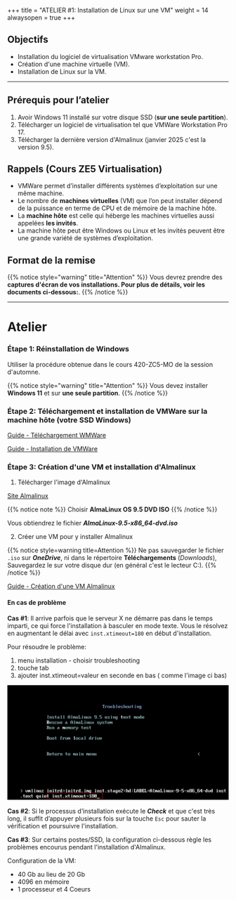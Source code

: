 +++
title = "ATELIER #1: Installation de Linux sur une VM"
weight = 14
alwaysopen = true
+++

## Objectifs

- Installation du logiciel de virtualisation VMware workstation Pro.
- Création d'une machine virtuelle (VM).
- Installation de Linux sur la VM. 

---

## Prérequis pour l’atelier

1. Avoir Windows 11 installé sur votre disque SSD (**sur une seule partition**).
2. Télécharger un logiciel de virtualisation tel que VMWare Workstation Pro 17.
3. Télécharger la dernière version d'Almalinux (janvier 2025 c'est la version 9.5).

## Rappels (Cours ZE5 Virtualisation)

- VMWare permet d’installer différents systèmes d’exploitation sur une même machine.
- Le nombre de **machines virtuelles** (VM) que l’on peut installer dépend de la puissance en terme de CPU et de mémoire de la machine hôte.
- La **machine hôte** est celle qui héberge les machines virtuelles aussi appelées **les invités**.
- La machine hôte peut être Windows ou Linux et les invités peuvent être une grande variété de systèmes d’exploitation.

## Format de la remise

{{% notice style="warning" title="Attention" %}}
Vous devrez prendre des **captures d'écran de vos installations. Pour plus de détails, voir les documents ci-dessous:**.
{{% /notice %}}

---

# Atelier

### Étape 1: Réinstallation de Windows

Utiliser la procédure obtenue dans le cours 420-ZC5-MO de la session d'automne.

{{% notice style="warning" title="Attention" %}}
Vous devez installer **Windows 11** et sur **une seule partition**.
{{% /notice %}}


### Étape 2: Téléchargement et installation de VMWare sur la machine hôte (votre SSD Windows)

[Guide - Téléchargement WMWare](Telechargement-vmware.pdf)

[Guide - Installation de VMWare](Installation%20de%20VMware%20Workstation%2017%20Pro.pdf)

### Étape 3: Création d'une VM et installation d'Almalinux


1. Télécharger l'image d'Almalinux

[Site Almalinux](https://almalinux.org/get-almalinux/)

{{% notice note %}}
Choisir **AlmaLinux OS 9.5 DVD ISO**
{{% /notice %}}

Vous obtiendrez le fichier ***AlmaLinux-9.5-x86_64-dvd.iso***

2. Créer une VM pour y installer Almalinux

{{% notice style=warning title=Attention %}}
Ne pas sauvegarder le fichier `.iso` sur ***OneDrive***, ni dans le répertoire **Téléchargements** (*Downloads*), Sauvegardez le sur votre disque dur (en  général c'est le lecteur C:).
{{% /notice %}}

[Guide - Création d'une VM Almalinux](Creation%20VM%20Almalinux.pdf)


#### En cas de problème

**Cas #1**: Il arrive parfois que le serveur X ne démarre pas dans le temps imparti, ce qui force l'installation à basculer en mode texte. Vous le résolvez en augmentant le délai avec `inst.xtimeout=180` en début d'installation.

Pour résoudre le problème:
1. menu installation - choisir troubleshooting
2. touche tab
3. ajouter inst.xtimeout=valeur en seconde en bas ( comme l'image ci bas)

![HTTP](./vm27.png?height=200)

**Cas #2**: Si le processus d’installation exécute le ***Check*** et que c'est très long, il suffit d’appuyer plusieurs fois sur la touche `Esc` pour sauter la vérification et poursuivre l'installation.


**Cas #3**: Sur certains postes/SSD, la configuration ci-dessous règle les problèmes encourus pendant l'installation d'Almalinux.

Configuration de la VM:
 - 40 Gb au lieu de 20 Gb
 - 4096 en mémoire
 - 1 processeur et 4 Coeurs

<!--
[Vidéo par Dell](www.dell.com/support/contents/fr-ca/videos/videoplayer/création-d’une-machine-virtuelle-dans-vmware-workstation-pro/1700108455885340472)
-->

